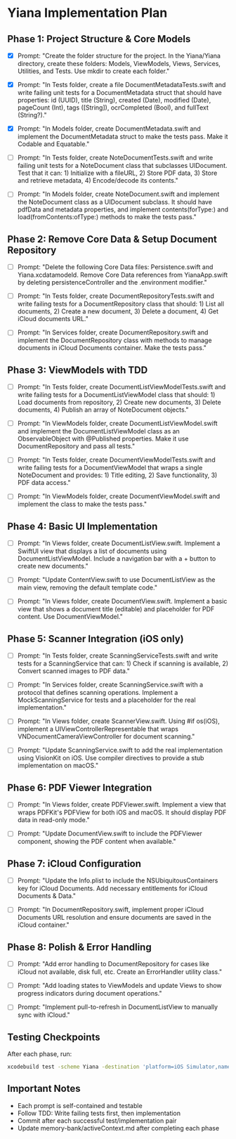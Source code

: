# Yiana Implementation Plan

## Phase 1: Project Structure & Core Models

- [x] Prompt: "Create the folder structure for the project. In the Yiana/Yiana directory, create these folders: Models, ViewModels, Views, Services, Utilities, and Tests. Use mkdir to create each folder."

- [x] Prompt: "In Tests folder, create a file DocumentMetadataTests.swift and write failing unit tests for a DocumentMetadata struct that should have properties: id (UUID), title (String), created (Date), modified (Date), pageCount (Int), tags ([String]), ocrCompleted (Bool), and fullText (String?)."

- [x] Prompt: "In Models folder, create DocumentMetadata.swift and implement the DocumentMetadata struct to make the tests pass. Make it Codable and Equatable."

- [ ] Prompt: "In Tests folder, create NoteDocumentTests.swift and write failing unit tests for a NoteDocument class that subclasses UIDocument. Test that it can: 1) Initialize with a fileURL, 2) Store PDF data, 3) Store and retrieve metadata, 4) Encode/decode its contents."

- [ ] Prompt: "In Models folder, create NoteDocument.swift and implement the NoteDocument class as a UIDocument subclass. It should have pdfData and metadata properties, and implement contents(forType:) and load(fromContents:ofType:) methods to make the tests pass."

## Phase 2: Remove Core Data & Setup Document Repository

- [ ] Prompt: "Delete the following Core Data files: Persistence.swift and Yiana.xcdatamodeld. Remove Core Data references from YianaApp.swift by deleting persistenceController and the .environment modifier."

- [ ] Prompt: "In Tests folder, create DocumentRepositoryTests.swift and write failing tests for a DocumentRepository class that should: 1) List all documents, 2) Create a new document, 3) Delete a document, 4) Get iCloud documents URL."

- [ ] Prompt: "In Services folder, create DocumentRepository.swift and implement the DocumentRepository class with methods to manage documents in iCloud Documents container. Make the tests pass."

## Phase 3: ViewModels with TDD

- [ ] Prompt: "In Tests folder, create DocumentListViewModelTests.swift and write failing tests for a DocumentListViewModel class that should: 1) Load documents from repository, 2) Create new documents, 3) Delete documents, 4) Publish an array of NoteDocument objects."

- [ ] Prompt: "In ViewModels folder, create DocumentListViewModel.swift and implement the DocumentListViewModel class as an ObservableObject with @Published properties. Make it use DocumentRepository and pass all tests."

- [ ] Prompt: "In Tests folder, create DocumentViewModelTests.swift and write failing tests for a DocumentViewModel that wraps a single NoteDocument and provides: 1) Title editing, 2) Save functionality, 3) PDF data access."

- [ ] Prompt: "In ViewModels folder, create DocumentViewModel.swift and implement the class to make the tests pass."

## Phase 4: Basic UI Implementation

- [ ] Prompt: "In Views folder, create DocumentListView.swift. Implement a SwiftUI view that displays a list of documents using DocumentListViewModel. Include a navigation bar with a + button to create new documents."

- [ ] Prompt: "Update ContentView.swift to use DocumentListView as the main view, removing the default template code."

- [ ] Prompt: "In Views folder, create DocumentView.swift. Implement a basic view that shows a document title (editable) and placeholder for PDF content. Use DocumentViewModel."

## Phase 5: Scanner Integration (iOS only)

- [ ] Prompt: "In Tests folder, create ScanningServiceTests.swift and write tests for a ScanningService that can: 1) Check if scanning is available, 2) Convert scanned images to PDF data."

- [ ] Prompt: "In Services folder, create ScanningService.swift with a protocol that defines scanning operations. Implement a MockScanningService for tests and a placeholder for the real implementation."

- [ ] Prompt: "In Views folder, create ScannerView.swift. Using #if os(iOS), implement a UIViewControllerRepresentable that wraps VNDocumentCameraViewController for document scanning."

- [ ] Prompt: "Update ScanningService.swift to add the real implementation using VisionKit on iOS. Use compiler directives to provide a stub implementation on macOS."

## Phase 6: PDF Viewer Integration

- [ ] Prompt: "In Views folder, create PDFViewer.swift. Implement a view that wraps PDFKit's PDFView for both iOS and macOS. It should display PDF data in read-only mode."

- [ ] Prompt: "Update DocumentView.swift to include the PDFViewer component, showing the PDF content when available."

## Phase 7: iCloud Configuration

- [ ] Prompt: "Update the Info.plist to include the NSUbiquitousContainers key for iCloud Documents. Add necessary entitlements for iCloud Documents & Data."

- [ ] Prompt: "In DocumentRepository.swift, implement proper iCloud Documents URL resolution and ensure documents are saved in the iCloud container."

## Phase 8: Polish & Error Handling

- [ ] Prompt: "Add error handling to DocumentRepository for cases like iCloud not available, disk full, etc. Create an ErrorHandler utility class."

- [ ] Prompt: "Add loading states to ViewModels and update Views to show progress indicators during document operations."

- [ ] Prompt: "Implement pull-to-refresh in DocumentListView to manually sync with iCloud."

## Testing Checkpoints

After each phase, run:
```bash
xcodebuild test -scheme Yiana -destination 'platform=iOS Simulator,name=iPhone 15'
```

## Important Notes
- Each prompt is self-contained and testable
- Follow TDD: Write failing tests first, then implementation
- Commit after each successful test/implementation pair
- Update memory-bank/activeContext.md after completing each phase